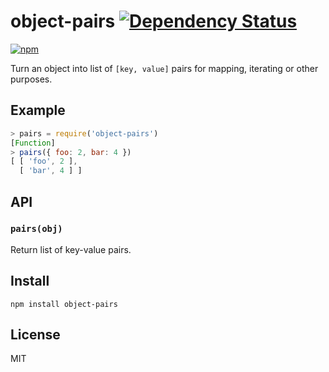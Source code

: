 # object-pairs [![Dependency Status][david-badge]][david]

[![npm](https://nodei.co/npm/object-pairs.png)](https://nodei.co/npm/object-pairs/)

[david]: https://david-dm.org/eush77/object-pairs
[david-badge]: https://david-dm.org/eush77/object-pairs.png

Turn an object into list of `[key, value]` pairs for mapping, iterating or other purposes.

## Example

```js
> pairs = require('object-pairs')
[Function]
> pairs({ foo: 2, bar: 4 })
[ [ 'foo', 2 ],
  [ 'bar', 4 ] ]
```

## API

### `pairs(obj)`

Return list of key-value pairs.

## Install

```shell
npm install object-pairs
```

## License

MIT
